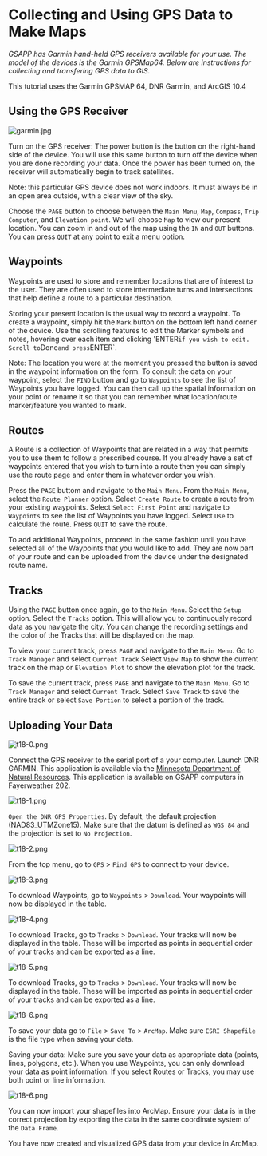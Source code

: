 # Collecting and Using GPS Data to Make Maps

*GSAPP has Garmin hand-held GPS receivers available for your use. The model of the devices is the Garmin GPSMap64. Below are instructions for collecting and transfering GPS data to GIS.*

This tutorial uses the Garmin GPSMAP 64, DNR Garmin, and ArcGIS 10.4

## Using the GPS Receiver

![garmin.jpg](https://github.com/jai2125/gis_tutorials/blob/master/Images/Tutorial_18/garmin.jpg)

Turn on the GPS receiver: The power button is the button on the right-hand side of the device. You will use this same button to turn off the device when you are done recording your data. Once the power has been turned on, the receiver will automatically begin to track satellites. 

Note: this particular GPS device does not work indoors. It must always be in an open area outside, with a clear view of the sky.

Choose the `PAGE` button to choose between the `Main Menu`, `Map`, `Compass`, `Trip Computer`, and `Elevation point`. We will choose `Map` to view our present location. You can zoom in and out of the map using the `IN` and `OUT` buttons. You can press `QUIT` at any point to exit a menu option.

## Waypoints

Waypoints are used to store and remember locations that are of interest to the user. They are often used to store intermediate turns and intersections that help define a route to a particular destination.

Storing your present location is the usual way to record a waypoint. To create a waypoint, simply hit the `Mark` button on the bottom left hand corner of the device. Use the scrolling features to edit the Marker symbols and notes, hovering over each item and clicking 'ENTER` if you wish to edit. Scroll to `Done` and press `ENTER`.

 Note: The location you were at the moment you pressed the button is saved in the waypoint information on the form. To consult the data on your waypoint, select the `FIND` button and go to `Waypoints` to see the list of Waypoints you have logged. You can then call up the spatial information on your point or rename it so that you can remember what location/route marker/feature you wanted to mark.

 ## Routes

A Route is a collection of Waypoints that are related in a way that permits you to use them to follow a prescribed course. If you already have a set of waypoints entered that you wish to turn into a route then you can simply use the route page and enter them in whatever order you wish.

Press the `PAGE` buttom and navigate to the `Main Menu`. From the `Main Menu`, select the `Route Planner` option. Select `Create Route` to create a route from your existing waypoints. Select `Select First Point` and navigate to `Waypoints` to see the list of Waypoints you have logged. Select `Use` to calculate the route. Press `QUIT` to save the route.

To add additional Waypoints, proceed in the same fashion until you have selected all of the Waypoints that you would like to add. They are now part of your route and can be uploaded from the device under the designated route name.

## Tracks

Using the `PAGE` button once again, go to the `Main Menu`. Select the `Setup` option. Select the `Tracks` option. This will allow you to continuously record data as you navigate the city. You can change the recording settings and the color of the Tracks that will be displayed on the map.

To view your current track, press `PAGE` and navigate to the `Main Menu`. Go to `Track Manager` and select `Current Track` Select `View Map` to show the current track on the map or `Elevation Plot` to show the elevation plot for the track.

To save the current track, press `PAGE` and navigate to the `Main Menu`. Go to `Track Manager` and select `Current Track`. Select `Save Track` to save the entire track or select `Save Portion` to select a portion of the track.

## Uploading Your Data

![t18-0.png](https://github.com/jai2125/gis_tutorials/blob/master/Images/Tutorial_18/t18-0.png)

Connect the GPS receiver to the serial port of a your computer. Launch DNR GARMIN. This application is available via the [Minnesota Department of Natural Resources](http://www.dnr.state.mn.us/mis/gis/DNRGPS/DNRGPS.html). This application is available on GSAPP computers in Fayerweather 202.

![t18-1.png](https://github.com/jai2125/gis_tutorials/blob/master/Images/Tutorial_18/t18-1.png)

`Open the DNR GPS Properties`. By default, the default projection (NAD83_UTMZone15). Make sure that the datum is defined as `WGS 84` and the projection is set to `No Projection`.

![t18-2.png](https://github.com/jai2125/gis_tutorials/blob/master/Images/Tutorial_18/t18-2.png)

From the top menu, go to `GPS` > `Find GPS` to connect to your device.

![t18-3.png](https://github.com/jai2125/gis_tutorials/blob/master/Images/Tutorial_18/t18-3.png)

To download Waypoints, go to `Waypoints` > `Download`. Your waypoints will now be displayed in the table.

![t18-4.png](https://github.com/jai2125/gis_tutorials/blob/master/Images/Tutorial_18/t18-4.png)

To download Tracks, go to `Tracks` > `Download`. Your tracks will now be displayed in the table. These will be imported as points in sequential order of your tracks and can be exported as a line.

![t18-5.png](https://github.com/jai2125/gis_tutorials/blob/master/Images/Tutorial_18/t18-5.png)

To download Tracks, go to `Tracks` > `Download`. Your tracks will now be displayed in the table. These will be imported as points in sequential order of your tracks and can be exported as a line.

![t18-6.png](https://github.com/jai2125/gis_tutorials/blob/master/Images/Tutorial_18/t18-6.png)

To save your data go to `File` > `Save To` > `ArcMap`. Make sure `ESRI Shapefile` is the file type when saving your data.

Saving your data: Make sure you save your data as appropriate data (points, lines, polygons, etc.). When you use Waypoints, you can only download your data as point information. If you select Routes or Tracks, you may use both point or line information.

![t18-6.png](https://github.com/jai2125/gis_tutorials/blob/master/Images/Tutorial_18/t18-6.png)

You can now import your shapefiles into ArcMap. Ensure your data is in the correct projection by exporting the data in the same coordinate system of the `Data Frame`.

You have now created and visualized GPS data from your device in ArcMap.